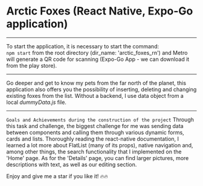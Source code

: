 # Arctic Foxes (React Native, Expo-Go application)
<hr/>

To start the application, it is necessary to start the command: <br/>
```npm start``` from the root directory (dir_name: 'arctic_foxes_rn') and Metro will generate a QR code for scanning (Expo-Go App - we can download it from the play store).

<hr/>
Go deeper and get to know my pets from the far north of the planet, this application also offers you the possibility of inserting, 
deleting and changing existing foxes from the list. Without a backend, I use data object from a local <i>dummyData.js</i> file. 
<br/> <hr/>

```Goals and Achievements during the construction of the project```
Through this task and challenge, the biggest challenge for me was sending data between components and calling them through various dynamic forms, cards and lists. Thoroughly reading the react-native documentation, I learned a lot more about FlatList (many of its props), native navigation and, among other things, the search functionality that I implemented on the 'Home' page. As for the 'Details' page, you can find larger pictures, more descriptions with text, as well as our editing section.

Enjoy and give me a star if you like it! 🔥🔥
